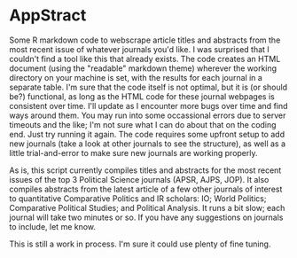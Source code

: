 # AppStract
Some R markdown code to webscrape article titles and abstracts from the most recent issue of whatever journals you'd like. I was surprised that I couldn't find a tool like this that already exists. The code creates an HTML document (using the "readable" markdown theme) wherever the working directory on your machine is set, with the results for each journal in a separate table. I'm sure that the code itself is not optimal, but it is (or should be?) functional, as long as the HTML code for these journal webpages is consistent over time. I'll update as I encounter more bugs over time and find ways around them. You may run into some occassional errors due to server timeouts and the like; I'm not sure what I can do about that on the coding end. Just try running it again. The code requires some upfront setup to add new journals (take a look at other journals to see the structure), as well as a little trial-and-error to make sure new journals are working properly.

As is, this script currently compiles titles and abstracts for the most recent issues of the top 3 Political Science journals (APSR, AJPS, JOP). It also compiles abstracts from the latest article of a few other journals of interest to quantitative Comparative Politics and IR scholars: IO; World Politics; Comparative Political Studies; and Political Analysis. It runs a bit slow; each journal will take two minutes or so. If you have any suggestions on journals to include, let me know.

This is still a work in process. I'm sure it could use plenty of fine tuning.
